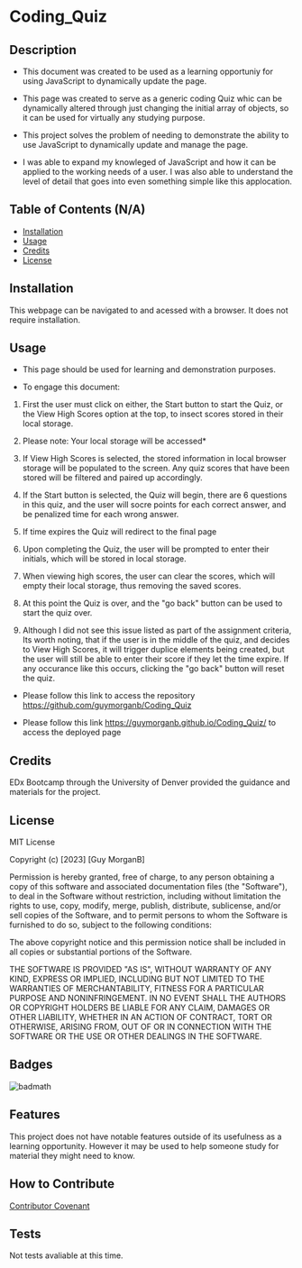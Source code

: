# Coding_Quiz
## Description

- This document was created to be used as a learning opportuniy for using JavaScript to dynamically update the page.

- This page was created to serve as a generic coding Quiz whic can be dynamically altered through just changing the initial array of objects, so it can be used for virtually any studying purpose.

- This project solves the problem of needing to demonstrate the ability to use JavaScript to dynamically update and manage the page.

- I was able to expand my knowleged of JavaScript and how it can be applied to the working needs of a user. I was also able to understand the level of detail that goes into even something simple like this applocation.

## Table of Contents (N/A)
- [Installation](#installation)
- [Usage](#usage)
- [Credits](#credits)
- [License](#license)

## Installation

This webpage can be navigated to and acessed with a browser. It does not require installation.

## Usage

- This page should be used for learning and demonstration purposes.

- To engage this document: 

1) First the user must click on either, the Start button to start the Quiz, or the View High Scores option at the top, to insect scores stored in their local storage.

2) Please note: Your local storage will be accessed*

3) If View High Scores is selected, the stored information in local browser storage will be populated to the screen. Any quiz scores that have been stored will be filtered and paired up accordingly.

4) If the Start button is selected, the Quiz will begin, there are 6 questions in this quiz, and the user will socre points for each correct answer, and be penalized time for each wrong answer.

5) If time expires the Quiz will redirect to the final page

6) Upon completing the Quiz, the user will be prompted to enter their initials, which will be stored in local storage.

7) When viewing high scores, the user can clear the scores, which will empty their local storage, thus removing the saved scores.

8) At this point the Quiz is over, and the "go back" button can be used to start the quiz over.

9) Although I did not see this issue listed as part of the assignment criteria, Its worth noting, that if the user is in the middle of the quiz, and decides to View High Scores, it will trigger duplice elements being created, but the user will still be able to enter their score if they let the time expire. If any occurance like this occurs, clicking the "go back" button will reset the quiz.


- Please follow this link to access the repository https://github.com/guymorganb/Coding_Quiz


- Please follow this link https://guymorganb.github.io/Coding_Quiz/ to access the deployed page
    

## Credits

EDx Bootcamp through the University of Denver provided the guidance and materials for the project.

## License

MIT License

Copyright (c) [2023] [Guy MorganB]

Permission is hereby granted, free of charge, to any person obtaining a copy
of this software and associated documentation files (the "Software"), to deal
in the Software without restriction, including without limitation the rights
to use, copy, modify, merge, publish, distribute, sublicense, and/or sell
copies of the Software, and to permit persons to whom the Software is
furnished to do so, subject to the following conditions:

The above copyright notice and this permission notice shall be included in all
copies or substantial portions of the Software.

THE SOFTWARE IS PROVIDED "AS IS", WITHOUT WARRANTY OF ANY KIND, EXPRESS OR
IMPLIED, INCLUDING BUT NOT LIMITED TO THE WARRANTIES OF MERCHANTABILITY,
FITNESS FOR A PARTICULAR PURPOSE AND NONINFRINGEMENT. IN NO EVENT SHALL THE
AUTHORS OR COPYRIGHT HOLDERS BE LIABLE FOR ANY CLAIM, DAMAGES OR OTHER
LIABILITY, WHETHER IN AN ACTION OF CONTRACT, TORT OR OTHERWISE, ARISING FROM,
OUT OF OR IN CONNECTION WITH THE SOFTWARE OR THE USE OR OTHER DEALINGS IN THE
SOFTWARE.

## Badges

![badmath](https://img.shields.io/github/license/guymorganb/Coding_Quiz)


## Features

This project does not have notable features outside of its usefulness as a learning opportunity. However it may be used to help someone study for material they might need to know.

## How to Contribute

[Contributor Covenant](https://www.contributor-covenant.org/)

## Tests

Not tests avaliable at this time.

